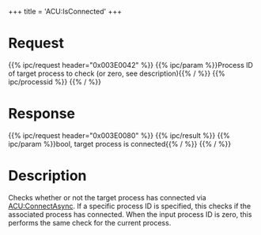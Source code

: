+++
title = 'ACU:IsConnected'
+++

# Request

{{% ipc/request header="0x003E0042" %}}
{{% ipc/param %}}Process ID of target process to check (or zero, see description){{% / %}}
{{% ipc/processid %}}
{{% / %}}

# Response

{{% ipc/request header="0x003E0080" %}}
{{% ipc/result %}}
{{% ipc/param %}}bool, target process is connected{{% / %}}
{{% / %}}

# Description

Checks whether or not the target process has connected via [ACU:ConnectAsync](ACU:ConnectAsync "wikilink"). If a specific process ID is specified, this checks if the associated process has connected. When the input process ID is zero, this performs the same check for the current process.
